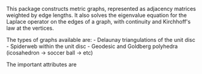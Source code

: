 This package constructs metric graphs, represented as adjacency matrices weighted by edge lengths. 
It also solves the eigenvalue equation for the Laplace operator on the edges of a graph, with continuity and Kirchhoff's law at the vertices.

The types of graphs available are:
    - Delaunay triangulations of the unit disc
    - Spiderweb within the unit disc
    - Geodesic and Goldberg polyhedra (icosahedron -> soccer ball -> etc)

The important attributes are 
